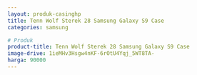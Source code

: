 ```yaml
---
layout: produk-casinghp
title: Tenn Wolf Sterek 28 Samsung Galaxy S9 Case
categories: samsung

# Produk
product-title: Tenn Wolf Sterek 28 Samsung Galaxy S9 Case
image-drive: 1ieMHv3Hsgw4nKF-6rOtU4Yqj_5WT8TA-
harga: 90000
---
```


